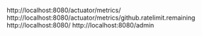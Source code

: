 http://localhost:8080/actuator/metrics/
http://localhost:8080/actuator/metrics/github.ratelimit.remaining
http://localhost:8080/
http://localhost:8080/admin
